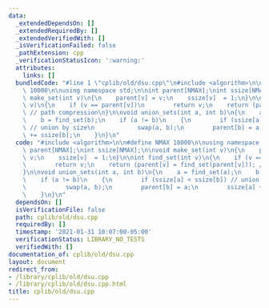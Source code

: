 ```yaml
---
data:
  _extendedDependsOn: []
  _extendedRequiredBy: []
  _extendedVerifiedWith: []
  _isVerificationFailed: false
  _pathExtension: cpp
  _verificationStatusIcon: ':warning:'
  attributes:
    links: []
  bundledCode: "#line 1 \"cplib/old/dsu.cpp\"\n#include <algorithm>\n\n#define NMAX\
    \ 10000\n\nusing namespace std;\n\nint parent[NMAX];\nint ssize[NMAX];\n\nvoid\
    \ make_set(int v)\n{\n    parent[v] = v;\n    ssize[v]  = 1;\n}\n\nint find_set(int\
    \ v)\n{\n    if (v == parent[v])\n        return v;\n    return (parent[v] = find_set(parent[v]));\
    \ // path compression\n}\n\nvoid union_sets(int a, int b)\n{\n    a = find_set(a);\n\
    \    b = find_set(b);\n    if (a != b)\n    {\n        if (ssize[a] < ssize[b])\
    \ // union by size\n            swap(a, b);\n        parent[b] = a;\n        ssize[a]\
    \ += ssize[b];\n    }\n}\n"
  code: "#include <algorithm>\n\n#define NMAX 10000\n\nusing namespace std;\n\nint\
    \ parent[NMAX];\nint ssize[NMAX];\n\nvoid make_set(int v)\n{\n    parent[v] =\
    \ v;\n    ssize[v]  = 1;\n}\n\nint find_set(int v)\n{\n    if (v == parent[v])\n\
    \        return v;\n    return (parent[v] = find_set(parent[v])); // path compression\n\
    }\n\nvoid union_sets(int a, int b)\n{\n    a = find_set(a);\n    b = find_set(b);\n\
    \    if (a != b)\n    {\n        if (ssize[a] < ssize[b]) // union by size\n \
    \           swap(a, b);\n        parent[b] = a;\n        ssize[a] += ssize[b];\n\
    \    }\n}\n"
  dependsOn: []
  isVerificationFile: false
  path: cplib/old/dsu.cpp
  requiredBy: []
  timestamp: '2021-01-31 10:07:00-05:00'
  verificationStatus: LIBRARY_NO_TESTS
  verifiedWith: []
documentation_of: cplib/old/dsu.cpp
layout: document
redirect_from:
- /library/cplib/old/dsu.cpp
- /library/cplib/old/dsu.cpp.html
title: cplib/old/dsu.cpp
---
```

